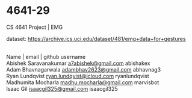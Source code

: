 # 4641-29
CS 4641 Project | EMG 

dataset:
https://archive.ics.uci.edu/dataset/481/emg+data+for+gestures


\
Name  | email | github username
\
Abishek Saravanakumar a7abishek@gmail.com abishakex
\
Adam Bhavnagarwala adambhav2623@gmail.com abhavnag3
\
Ryan Lundqvist ryan.lundqvist@icloud.com ryanlundqvist
\
Madhumita Mocharla madhu.mocharla@gmail.com marvisbot
\
Isaac Gil isaacgil325@gmail.com isaacgil325
